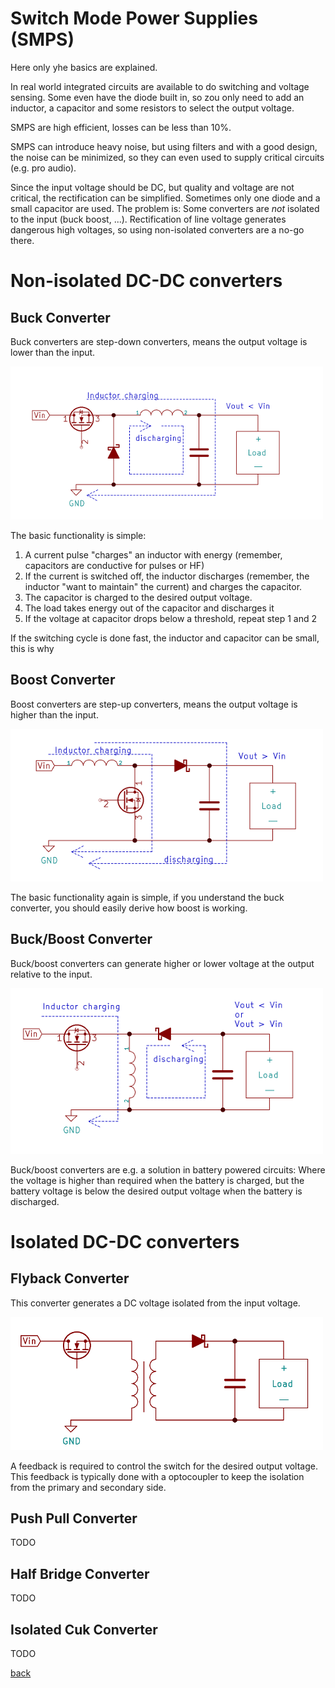 # Switch Mode Power Supplies (SMPS)
Here only yhe basics are explained. 

In real world integrated circuits are available to do switching and voltage sensing. 
Some even have the diode built in, so zou only need to add an inductor, a capacitor and some resistors to select the output voltage.

SMPS are high efficient, losses can be less than 10%. 

SMPS can introduce heavy noise, but using filters and with a good design, the noise can be minimized, so they can even used 
to supply critical circuits (e.g. pro audio).

Since the input voltage should be DC, but quality and voltage are not critical, the rectification can be simplified. 
Sometimes only one diode and a small capacitor are used. 
The problem is: Some converters are *not* isolated to the input (buck boost, ...). 
Rectification of line voltage generates dangerous high voltages, so using non-isolated converters are a no-go there.

# Non-isolated DC-DC converters

## Buck Converter

Buck converters are step-down converters, means the output voltage is lower than the input.

![Buck Converter](buck.png)

The basic functionality is simple:
1. A current pulse "charges" an inductor with energy (remember, capacitors are conductive for pulses or HF)
2. If the current is switched off, the inductor discharges (remember, the inductor "want to maintain" the current) and charges the capacitor.
3. The capacitor is charged to the desired output voltage.
4. The load takes energy out of the capacitor and discharges it
5. If the voltage at capacitor drops below a threshold, repeat step 1 and 2

If the switching cycle is done fast, the inductor and capacitor can be small, this is why 

## Boost Converter

Boost converters are step-up converters, means the output voltage is higher than the input.

![Boost Converter](boost.png)

The basic functionality again is simple, if you understand the buck converter, you should easily derive how boost is working.

## Buck/Boost Converter

Buck/boost converters can generate higher or lower voltage at the output relative to the input.

![Buck Boost Converter](buck-boost.png)

Buck/boost converters are e.g. a solution in battery powered circuits: 
Where the voltage is higher than required when the battery is charged,
but the battery voltage is below the desired output voltage when the battery is discharged.


# Isolated DC-DC converters

## Flyback Converter

This converter generates a DC voltage isolated from the input voltage.
 
![Flyback Converter](flyback.png)

A feedback is required to control the switch for the desired output voltage.
This feedback is typically done with a optocoupler to keep the isolation from the primary and secondary side.

## Push Pull Converter

TODO

## Half Bridge Converter

TODO

## Isolated Cuk Converter

TODO


[back](../README.md) 